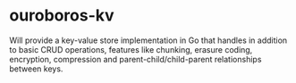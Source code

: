 # ouroboros-kv

Will provide a key-value store implementation in Go that handles in addition to basic CRUD operations, features like chunking, erasure coding, encryption, compression and parent-child/child-parent relationships between keys.
